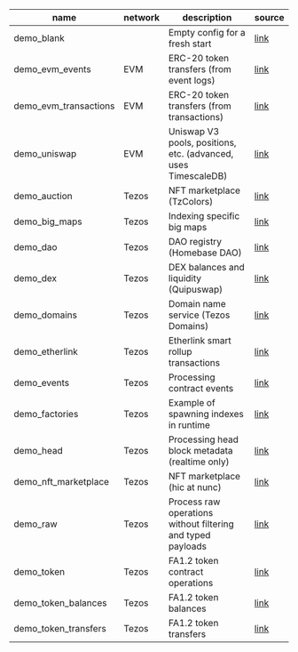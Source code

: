 <!-- markdownlint-disable first-line-h1 -->
| name | network | description | source |
|-|-|-|-|
| demo_blank |  | Empty config for a fresh start | [link](https://github.com/dipdup-io/dipdup/tree/7.5.8/src/demo_blank) |
| demo_evm_events | EVM | ERC-20 token transfers (from event logs) | [link](https://github.com/dipdup-io/dipdup/tree/7.5.8/src/demo_evm_events) |
| demo_evm_transactions | EVM | ERC-20 token transfers (from transactions) | [link](https://github.com/dipdup-io/dipdup/tree/7.5.8/src/demo_evm_transactions) |
| demo_uniswap | EVM | Uniswap V3 pools, positions, etc. (advanced, uses TimescaleDB) | [link](https://github.com/dipdup-io/dipdup/tree/7.5.8/src/demo_uniswap) |
| demo_auction | Tezos | NFT marketplace (TzColors) | [link](https://github.com/dipdup-io/dipdup/tree/7.5.8/src/demo_auction) |
| demo_big_maps | Tezos | Indexing specific big maps | [link](https://github.com/dipdup-io/dipdup/tree/7.5.8/src/demo_big_maps) |
| demo_dao | Tezos | DAO registry (Homebase DAO) | [link](https://github.com/dipdup-io/dipdup/tree/7.5.8/src/demo_dao) |
| demo_dex | Tezos | DEX balances and liquidity (Quipuswap) | [link](https://github.com/dipdup-io/dipdup/tree/7.5.8/src/demo_dex) |
| demo_domains | Tezos | Domain name service (Tezos Domains) | [link](https://github.com/dipdup-io/dipdup/tree/7.5.8/src/demo_domains) |
| demo_etherlink | Tezos | Etherlink smart rollup transactions | [link](https://github.com/dipdup-io/dipdup/tree/7.5.8/src/demo_etherlink) |
| demo_events | Tezos | Processing contract events | [link](https://github.com/dipdup-io/dipdup/tree/7.5.8/src/demo_events) |
| demo_factories | Tezos | Example of spawning indexes in runtime | [link](https://github.com/dipdup-io/dipdup/tree/7.5.8/src/demo_factories) |
| demo_head | Tezos | Processing head block metadata (realtime only) | [link](https://github.com/dipdup-io/dipdup/tree/7.5.8/src/demo_head) |
| demo_nft_marketplace | Tezos | NFT marketplace (hic at nunc) | [link](https://github.com/dipdup-io/dipdup/tree/7.5.8/src/demo_nft_marketplace) |
| demo_raw | Tezos | Process raw operations without filtering and typed payloads | [link](https://github.com/dipdup-io/dipdup/tree/7.5.8/src/demo_raw) |
| demo_token | Tezos | FA1.2 token contract operations | [link](https://github.com/dipdup-io/dipdup/tree/7.5.8/src/demo_token) |
| demo_token_balances | Tezos | FA1.2 token balances | [link](https://github.com/dipdup-io/dipdup/tree/7.5.8/src/demo_token_balances) |
| demo_token_transfers | Tezos | FA1.2 token transfers | [link](https://github.com/dipdup-io/dipdup/tree/7.5.8/src/demo_token_transfers) |
